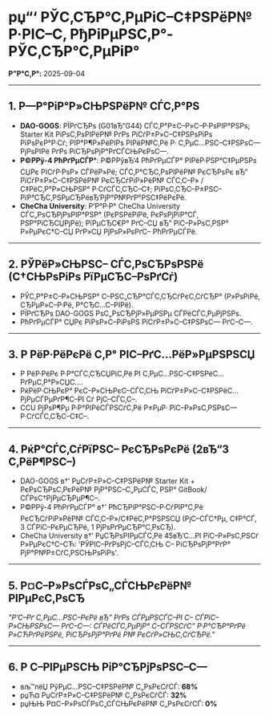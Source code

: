 ﻿# рџ“‘ РЎС‚СЂР°С‚РµРіС–С‡РЅРёР№ Р·РІС–С‚ РђРіРµРЅС‚Р°-РЎС‚СЂР°С‚РµРіР°
**Р”Р°С‚Р°:** 2025-09-04

---

## 1. Р—Р°РіР°Р»СЊРЅРёР№ СЃС‚Р°РЅ
- **DAO-GOGS**: РЇРґСЂРѕ (G01вЂ“G44) СЃС‚Р°Р±С–Р»С–Р·РѕРІР°РЅРѕ; Starter Kit РіРѕС‚РѕРІРёР№ РґРѕ РїСѓР±Р»С–С‡РЅРѕРіРѕ РїРѕРєР°Р·Сѓ; РІР°Р¶Р»РёРІРѕ РІРёР№С‚Рё Р· С‚РµС…РЅС–С‡РЅРѕС— РјРѕРІРё РґРѕ РіСЂРѕРјР°РґСЃСЊРєРѕС—.
- **Р©РРў-4 РћРґРµСЃР°**: Р©РРўвЂ‘4 РћРґРµСЃР° РІРёР·РЅР°С‡РµРЅРѕ СЏРє РІСѓР·РѕР» СЃРёР»Рё; СЃС‚Р°СЂС‚РѕРІРёР№ РєСЂРѕРє вЂ” РїСѓР±Р»С–С‡РЅРёР№ РєСЂСѓРіР»РёР№ СЃС‚С–Р» / С‡РёС‚Р°Р»СЊРЅР° Р·СѓСЃС‚СЂС–С‡; РїРѕС‚СЂС–Р±РЅС– РїР°СЂС‚РЅРµСЂРёвЂ‘РјР°Р№РґР°РЅС‡РёРєРё.
- **CheCha University**: Р‘Р°Р·Р° CheCha University СЃС„РѕСЂРјРѕРІР°РЅР° (РєРЅРёРіРё, РєРѕРјРїР°СЃ, РЅР°РїСЂСЏРјРё); РїРµСЂС€Р° РґС–СЏ вЂ” РїС–Р»РѕС‚РЅР° Р»РµРєС†С–СЏ РґР»СЏ РјРѕР»РѕРґС– РћРґРµСЃРё.

---

## 2. РЎРёР»СЊРЅС– СЃС‚РѕСЂРѕРЅРё (С†СЊРѕРіРѕ РїРµСЂС–РѕРґСѓ)
- РЎС‚Р°Р±С–Р»СЊРЅР° С–РЅС„СЂР°СЃС‚СЂСѓРєС‚СѓСЂР° (Р»РѕРіРё, СЂРµР»С–Р·Рё, Р°СЂС…С–РІРё).
- РЇРґСЂРѕ DAO-GOGS РѕС„РѕСЂРјР»РµРЅРµ СЃРёСЃС‚РµРјРЅРѕ.
- РћРґРµСЃР° СЏРє РїРѕР»С–РіРѕРЅ РїСѓР±Р»С–С‡РЅРѕС— РґС–С—.

---

## 3. Р РёР·РёРєРё С‚Р° РІС–РґС…РёР»РµРЅРЅСЏ
- Р РёР·РёРє Р·Р°СЃС‚СЂСЏРіС‚Рё РІ С‚РµС…РЅС–С‡РЅРёС… РґРµС‚Р°Р»СЏС….
- РќРёР·СЊРєР° РєС–Р»СЊРєС–СЃС‚СЊ РїСѓР±Р»С–С‡РЅРёС… РјРµСЃРµРґР¶С–РІ Сѓ РјС–СЃС‚С–.
- CCU РјРѕР¶Рµ Р·Р°РІРёСЃРЅСѓС‚Рё Р±РµР· РїС–Р»РѕС‚РЅРѕС— Р·СѓСЃС‚СЂС–С‡С–.

---

## 4. РќР°СЃС‚СѓРїРЅС– РєСЂРѕРєРё (2вЂ“3 С‚РёР¶РЅС–)
- DAO-GOGS в†’ РџСѓР±Р»С–С‡РЅРёР№ Starter Kit + РєРѕСЂРѕС‚РєРёР№ РјР°РЅС–С„РµСЃС‚ РЅР° GitBook/СЃРѕС†РјРµСЂРµР¶С–.
- Р©РРў-4 РћРґРµСЃР° в†’ РћСЂРіР°РЅС–Р·СѓРІР°С‚Рё РєСЂСѓРіР»РёР№ СЃС‚С–Р»/С‡РёС‚Р°РЅРЅСЏ (РјС–СЃС†Рµ, С‡Р°СЃ, 3 СЃРїС–РєРµСЂРё, 1 РјРѕРґРµСЂР°С‚РѕСЂ).
- CheCha University в†’ РџСЂРѕРІРµСЃС‚Рё 45вЂ‘С…РІ РїС–Р»РѕС‚РЅСѓ Р»РµРєС†С–СЋ: 'РЎРІС–РґРѕРјС–СЃС‚СЊ С– РіСЂРѕРјР°РґР° РјР°Р№Р±СѓС‚РЅСЊРѕРіРѕ'.

---

## 5. Р¤С–Р»РѕСЃРѕС„СЃСЊРєРёР№ РІРµРєС‚РѕСЂ
*"Р’С–Рґ С‚РµС…РЅС–РєРё вЂ” РґРѕ СЃРµРЅСЃС–РІ С– СЃРїС–Р»СЊРЅРѕС— РґС–С—: СЃРёСЃС‚РµРјР° С–СЃРЅСѓС” Р·Р°СЂР°РґРё Р»СЋРґРёРЅРё, РіСЂРѕРјР°РґРё Р№ РєСѓР»СЊС‚СѓСЂРё."*

---

## 6. Р С–РІРµРЅСЊ РіР°СЂРјРѕРЅС–С—
- вљ™пёЏ РўРµС…РЅС–С‡РЅРёР№ С„РѕРєСѓСЃ: **68%**
- рџЋ¤ РџСѓР±Р»С–С‡РЅРёР№ С„РѕРєСѓСЃ: **32%**
- рџЊЊ Р¤С–Р»РѕСЃРѕС„СЃСЊРєРёР№ С„РѕРєСѓСЃ: **0%**

